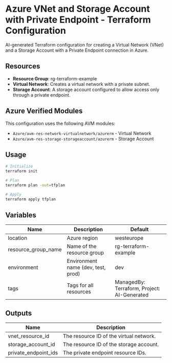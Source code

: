 # Azure VNet and Storage Account with Private Endpoint - Terraform Configuration

AI-generated Terraform configuration for creating a Virtual Network (VNet) and a Storage Account with a Private Endpoint connection in Azure.

## Resources

- **Resource Group**: rg-terraform-example
- **Virtual Network**: Creates a virtual network with a private subnet.
- **Storage Account**: A storage account configured to allow access only through a private endpoint.

## Azure Verified Modules

This configuration uses the following AVM modules:
- `Azure/avm-res-network-virtualnetwork/azurerm` - Virtual Network
- `Azure/avm-res-storage-storageaccount/azurerm` - Storage Account

## Usage

```bash
# Initialize
terraform init

# Plan
terraform plan -out=tfplan

# Apply
terraform apply tfplan
```

## Variables

| Name | Description | Default |
|------|-------------|---------|
| location | Azure region | westeurope |
| resource_group_name | Name of the resource group | rg-terraform-example |
| environment | Environment name (dev, test, prod) | dev |
| tags | Tags for all resources | ManagedBy: Terraform, Project: AI-Generated |

## Outputs

| Name | Description |
|------|-------------|
| vnet_resource_id | The resource ID of the virtual network. |
| storage_account_id | The resource ID of the storage account. |
| private_endpoint_ids | The private endpoint resource IDs. |
